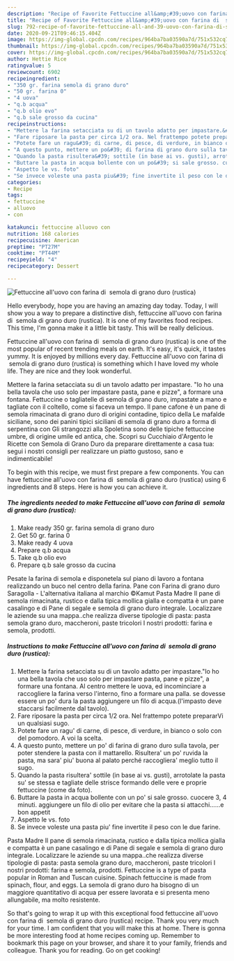 ```yaml
---
description: "Recipe of Favorite Fettuccine all&amp;#39;uovo con farina di  semola di grano duro (rustica)"
title: "Recipe of Favorite Fettuccine all&amp;#39;uovo con farina di  semola di grano duro (rustica)"
slug: 792-recipe-of-favorite-fettuccine-all-and-39-uovo-con-farina-di-semola-di-grano-duro-rustica
date: 2020-09-21T09:46:15.404Z
image: https://img-global.cpcdn.com/recipes/964ba7ba03590a7d/751x532cq70/fettuccine-alluovo-con-farina-di-semola-di-grano-duro-rustica-recipe-main-photo.jpg
thumbnail: https://img-global.cpcdn.com/recipes/964ba7ba03590a7d/751x532cq70/fettuccine-alluovo-con-farina-di-semola-di-grano-duro-rustica-recipe-main-photo.jpg
cover: https://img-global.cpcdn.com/recipes/964ba7ba03590a7d/751x532cq70/fettuccine-alluovo-con-farina-di-semola-di-grano-duro-rustica-recipe-main-photo.jpg
author: Hettie Rice
ratingvalue: 5
reviewcount: 6902
recipeingredient:
- "350 gr. farina semola di grano duro"
- "50 gr. farina 0"
- "4 uova"
- "q.b acqua"
- "q.b olio evo"
- "q.b sale grosso da cucina"
recipeinstructions:
- "Mettere la farina setacciata su di un tavolo adatto per impastare.&#34;Io ho una bella tavola che uso solo per impastare pasta, pane e pizze&#34;, a formare una fontana. Al centro mettere le uova, ed incominciare a raccogliere la farina verso l&#39;interno, fino a formare una palla. se dovesse essere un po&#39; dura la pasta aggiungere un filo di acqua.(l&#39;impasto deve staccarsi facilmente dal tavolo)."
- "Fare riposare la pasta per circa 1/2 ora. Nel frattempo potete prepararVi un qualsiasi sugo."
- "Potete fare un ragu&#39; di carne, di pesce, di verdure, in bianco o solo con del pomodoro. A voi la scelta."
- "A questo punto, mettere un po&#39; di farina di grano duro sulla tavola, per poter stendere la pasta con il mattarello. Risultera&#39; un po&#39; ruvida la pasta, ma sara&#39; piu&#39; buona al palato perché raccogliera&#39; meglio tutto il sugo."
- "Quando la pasta risultera&#39; sottile (in base ai vs. gusti), arrotolate la pasta su&#39; se stessa e tagliate delle strisce formando delle vere e proprie fettuccine (come da foto)."
- "Buttare la pasta in acqua bollente con un po&#39; si sale grosso. cuocere 3, 4 minuti. aggiungere un filo di olio per evitare che la pasta si attacchi......e bon appetit"
- "Aspetto le vs. foto"
- "Se invece voleste una pasta piu&#39; fine invertite il peso con le due farine."
categories:
- Recipe
tags:
- fettuccine
- alluovo
- con

katakunci: fettuccine alluovo con 
nutrition: 168 calories
recipecuisine: American
preptime: "PT27M"
cooktime: "PT44M"
recipeyield: "4"
recipecategory: Dessert

---
```



![Fettuccine all&#39;uovo con farina di  semola di grano duro (rustica)](https://img-global.cpcdn.com/recipes/964ba7ba03590a7d/751x532cq70/fettuccine-alluovo-con-farina-di-semola-di-grano-duro-rustica-recipe-main-photo.jpg)

Hello everybody, hope you are having an amazing day today. Today, I will show you a way to prepare a distinctive dish, fettuccine all&#39;uovo con farina di  semola di grano duro (rustica). It is one of my favorites food recipes. This time, I'm gonna make it a little bit tasty. This will be really delicious.

Fettuccine all&#39;uovo con farina di  semola di grano duro (rustica) is one of the most popular of recent trending meals on earth. It's easy, it's quick, it tastes yummy. It is enjoyed by millions every day. Fettuccine all&#39;uovo con farina di  semola di grano duro (rustica) is something which I have loved my whole life. They are nice and they look wonderful.

Mettere la farina setacciata su di un tavolo adatto per impastare. &#34;Io ho una bella tavola che uso solo per impastare pasta, pane e pizze&#34;, a formare una fontana. Fettuccine o tagliatelle di semola di grano duro, impastate a mano e tagliate con il coltello, come si faceva un tempo. Il pane cafone è un pane di semola rimacinata di grano duro di origini contadine, tipico della Le mafalde siciliane, sono dei panini tipici siciliani di semola di grano duro a forma di serpentina con Gli strangozzi alla Spoletina sono delle tipiche fettuccine umbre, di origine umile ed antica, che. Scopri su Cucchiaio d&#39;Argento le Ricette con Semola di Grano Duro da preparare direttamente a casa tua: segui i nostri consigli per realizzare un piatto gustoso, sano e indimenticabile!


To begin with this recipe, we must first prepare a few components. You can have fettuccine all&#39;uovo con farina di  semola di grano duro (rustica) using 6 ingredients and 8 steps. Here is how you can achieve it.

<!--inarticleads1-->

##### The ingredients needed to make Fettuccine all&#39;uovo con farina di  semola di grano duro (rustica):

1. Make ready 350 gr. farina semola di grano duro
1. Get 50 gr. farina 0
1. Make ready 4 uova
1. Prepare q.b acqua
1. Take q.b olio evo
1. Prepare q.b sale grosso da cucina


Pesate la farina di semola e disponetela sul piano di lavoro a fontana realizzando un buco nel centro della farina. Pane con Farina di grano duro Saragolla - L&#39;alternativa italiana al marchio ©Kamut Pasta Madre Il pane di semola rimacinata, rustico e dalla tipica mollica gialla e compatta è un pane casalingo e di Pane di segale e semola di grano duro integrale. Localizzare le aziende su una mappa..che realizza diverse tipologie di pasta: pasta semola grano duro, maccheroni, paste tricolori I nostri prodotti: farina e semola, prodotti. 

<!--inarticleads2-->

##### Instructions to make Fettuccine all&#39;uovo con farina di  semola di grano duro (rustica):

1. Mettere la farina setacciata su di un tavolo adatto per impastare.&#34;Io ho una bella tavola che uso solo per impastare pasta, pane e pizze&#34;, a formare una fontana. Al centro mettere le uova, ed incominciare a raccogliere la farina verso l&#39;interno, fino a formare una palla. se dovesse essere un po&#39; dura la pasta aggiungere un filo di acqua.(l&#39;impasto deve staccarsi facilmente dal tavolo).
1. Fare riposare la pasta per circa 1/2 ora. Nel frattempo potete prepararVi un qualsiasi sugo.
1. Potete fare un ragu&#39; di carne, di pesce, di verdure, in bianco o solo con del pomodoro. A voi la scelta.
1. A questo punto, mettere un po&#39; di farina di grano duro sulla tavola, per poter stendere la pasta con il mattarello. Risultera&#39; un po&#39; ruvida la pasta, ma sara&#39; piu&#39; buona al palato perché raccogliera&#39; meglio tutto il sugo.
1. Quando la pasta risultera&#39; sottile (in base ai vs. gusti), arrotolate la pasta su&#39; se stessa e tagliate delle strisce formando delle vere e proprie fettuccine (come da foto).
1. Buttare la pasta in acqua bollente con un po&#39; si sale grosso. cuocere 3, 4 minuti. aggiungere un filo di olio per evitare che la pasta si attacchi......e bon appetit
1. Aspetto le vs. foto
1. Se invece voleste una pasta piu&#39; fine invertite il peso con le due farine.


Pasta Madre Il pane di semola rimacinata, rustico e dalla tipica mollica gialla e compatta è un pane casalingo e di Pane di segale e semola di grano duro integrale. Localizzare le aziende su una mappa..che realizza diverse tipologie di pasta: pasta semola grano duro, maccheroni, paste tricolori I nostri prodotti: farina e semola, prodotti. Fettuccine is a type of pasta popular in Roman and Tuscan cuisine. Spinach fettuccine is made from spinach, flour, and eggs. La semola di grano duro ha bisogno di un maggiore quantitativo di acqua per essere lavorata e si presenta meno allungabile, ma molto resistente. 

So that's going to wrap it up with this exceptional food fettuccine all&#39;uovo con farina di  semola di grano duro (rustica) recipe. Thank you very much for your time. I am confident that you will make this at home. There is gonna be more interesting food at home recipes coming up. Remember to bookmark this page on your browser, and share it to your family, friends and colleague. Thank you for reading. Go on get cooking!
